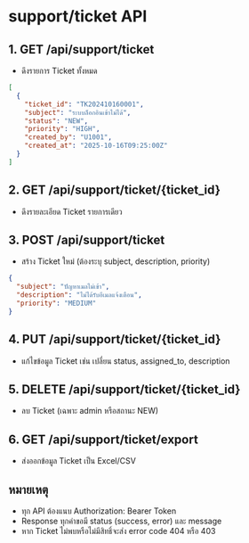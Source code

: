 # support/ticket API

## 1. GET /api/support/ticket
- ดึงรายการ Ticket ทั้งหมด
```json
[
  {
    "ticket_id": "TK202410160001",
    "subject": "ระบบล็อกอินเข้าไม่ได้",
    "status": "NEW",
    "priority": "HIGH",
    "created_by": "U1001",
    "created_at": "2025-10-16T09:25:00Z"
  }
]
```

## 2. GET /api/support/ticket/{ticket_id}
- ดึงรายละเอียด Ticket รายการเดียว

## 3. POST /api/support/ticket
- สร้าง Ticket ใหม่ (ต้องระบุ subject, description, priority)
```json
{
  "subject": "ปัญหาเมลไม่เข้า",
  "description": "ไม่ได้รับอีเมลแจ้งเตือน",
  "priority": "MEDIUM"
}
```

## 4. PUT /api/support/ticket/{ticket_id}
- แก้ไขข้อมูล Ticket เช่น เปลี่ยน status, assigned_to, description

## 5. DELETE /api/support/ticket/{ticket_id}
- ลบ Ticket (เฉพาะ admin หรือสถานะ NEW)

## 6. GET /api/support/ticket/export
- ส่งออกข้อมูล Ticket เป็น Excel/CSV

## หมายเหตุ
- ทุก API ต้องแนบ Authorization: Bearer Token
- Response ทุกคำขอมี status (success, error) และ message
- หาก Ticket ไม่พบหรือไม่มีสิทธิ์จะส่ง error code 404 หรือ 403
